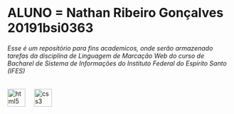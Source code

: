 <br clear="both">
<h1>ALUNO = Nathan Ribeiro Gonçalves 20191bsi0363 </h1> 
<h6 align="left">Esse é um repositório para fins academicos, onde serão armazenado tarefas da disciplina de Linguagem de Marcação Web do curso de Bacharel de Sistema de Informações do Instituto Federal do Espirito Santo (IFES)</h6>

###

<div align="left">
  <img src="https://cdn.jsdelivr.net/gh/devicons/devicon/icons/html5/html5-original.svg" height="40" alt="html5 logo"  />
  <img width="12" />
  <img src="https://cdn.jsdelivr.net/gh/devicons/devicon/icons/css3/css3-original.svg" height="40" alt="css3 logo"  />
</div>

###

